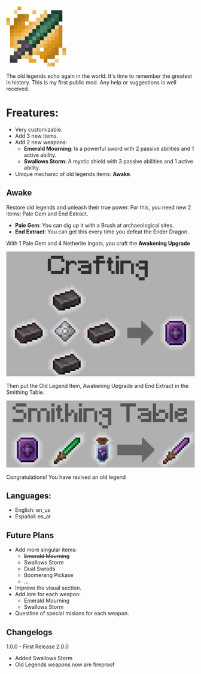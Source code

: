 
![Crafting of Awakening Upgrade](src/main/resources/presentation/icon_upscaled.png)

The old legends echo again in the world. It's time to remember the greatest in history.
This is my first public mod. Any help or suggestions is well received.

# Freatures:
- Very customizable. 
- Add 3 new items.
- Add 2 new weapons:
  - **Emerald Mourning**: Is a powerful sword with 2 passive abilities and 1 active ability.
  - **Swallows Storm**: A mystic shield with 3 passive abilities and 1 active ability.
- Unique mechanic of old legends items: **Awake**. 

## Awake
Restore old legends and unleash their true power. For this, you need new 2 items: Pale Gem and  End Extract.
- **Pale Gem**: You can dig up it with a Brush at archaeological sites.
- **End Extract**: You can get this every time you defeat the Ender Dragon.

With 1 Pale Gem and 4 Netherite Ingots, you craft the **Awakening Upgrade**

![Crafting of Awakening Upgrade](src/main/resources/presentation/awakening_upgrade_crafting.png)

Then put the Old Legend Item, Awakening Upgrade and End Extract in the Smithing Table.

![Awake Old Legend Item](src/main/resources/presentation/awake_smithing_table.png)

Congratulations! You have revived an old legend

## Languages:
- English: en_us
- Español: es_ar

## Future Plans
- Add more singular items:
  - ~~Emerald Mourning~~
  - Swallows Storm
  - Dual Swrods
  - Boomerang Pickaxe
  - ...
- Improve the visual section.
- Add lore for each weapon:
  - Emerald Mourning
  - Swallows Storm
- Questline of special misions for each weapon.

## Changelogs
1.0.0 - First Release
2.0.0
  - Added Swallows Storm
  - Old Legends weapons now are fireproof